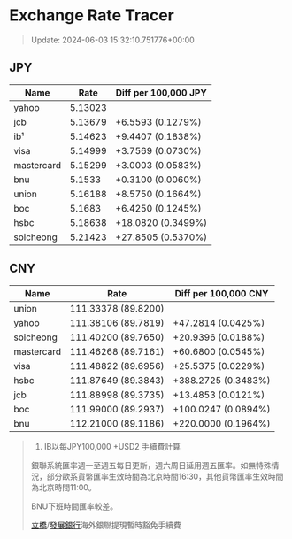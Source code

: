 # Exchange Rate Tracer

> Update: 2024-06-03 15:32:10.751776+00:00

## JPY

| Name       |    Rate | Diff per 100,000 JPY   |
|------------|---------|------------------------|
| yahoo      | 5.13023 |                        |
| jcb        | 5.13679 | +6.5593 (0.1279%)      |
| ib¹        | 5.14623 | +9.4407 (0.1838%)      |
| visa       | 5.14999 | +3.7569 (0.0730%)      |
| mastercard | 5.15299 | +3.0003 (0.0583%)      |
| bnu        | 5.1533  | +0.3100 (0.0060%)      |
| union      | 5.16188 | +8.5750 (0.1664%)      |
| boc        | 5.1683  | +6.4250 (0.1245%)      |
| hsbc       | 5.18638 | +18.0820 (0.3499%)     |
| soicheong  | 5.21423 | +27.8505 (0.5370%)     |

## CNY

| Name       | Rate                | Diff per 100,000 CNY   |
|------------|---------------------|------------------------|
| union      | 111.33378	(89.8200) |                        |
| yahoo      | 111.38106	(89.7819) | +47.2814 (0.0425%)     |
| soicheong  | 111.40200	(89.7650) | +20.9396 (0.0188%)     |
| mastercard | 111.46268	(89.7161) | +60.6800 (0.0545%)     |
| visa       | 111.48822	(89.6956) | +25.5375 (0.0229%)     |
| hsbc       | 111.87649	(89.3843) | +388.2725 (0.3483%)    |
| jcb        | 111.88998	(89.3735) | +13.4853 (0.0121%)     |
| boc        | 111.99000	(89.2937) | +100.0247 (0.0894%)    |
| bnu        | 112.21000	(89.1186) | +220.0000 (0.1964%)    |


> 1. IB以每JPY100,000 +USD2 手續費計算
>
> 銀聯系統匯率週一至週五每日更新，週六周日延用週五匯率。如無特殊情況，部分歐系貨幣匯率生效時間為北京時間16:30，其他貨幣匯率生效時間為北京時間11:00。
>
> BNU下班時間匯率較差。
>
> [立橋](https://www.wlbank.com.mo/uploads/ueditor/file/20181211/1544536513900230.pdf)/[發展銀行](https://www.mdb.com.mo/Service_Charges_20230728.pdf)海外銀聯提現暫時豁免手續費

